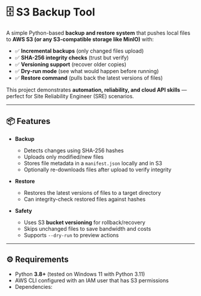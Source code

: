 # 🗄️ S3 Backup Tool

A simple Python-based **backup and restore system** that pushes local files to **AWS S3 (or any S3-compatible storage like MinIO)** with:

- ✅ **Incremental backups** (only changed files upload)  
- ✅ **SHA-256 integrity checks** (trust but verify)  
- ✅ **Versioning support** (recover older copies)  
- ✅ **Dry-run mode** (see what would happen before running)  
- ✅ **Restore command** (pulls back the latest versions of files)  

This project demonstrates **automation, reliability, and cloud API skills** — perfect for Site Reliability Engineer (SRE) scenarios.  

---

## 📦 Features

- **Backup**
  - Detects changes using SHA-256 hashes  
  - Uploads only modified/new files  
  - Stores file metadata in a `manifest.json` locally and in S3  
  - Optionally re-downloads files after upload to verify integrity  

- **Restore**
  - Restores the latest versions of files to a target directory  
  - Can integrity-check restored files against hashes  

- **Safety**
  - Uses S3 **bucket versioning** for rollback/recovery  
  - Skips unchanged files to save bandwidth and costs  
  - Supports `--dry-run` to preview actions  

---

## ⚙️ Requirements

- Python **3.8+** (tested on Windows 11 with Python 3.11)  
- AWS CLI configured with an IAM user that has S3 permissions  
- Dependencies:
